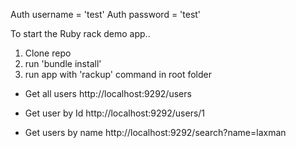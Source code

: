 Auth username = 'test'
Auth password = 'test'

To start the Ruby rack demo app..

1) Clone repo
2) run 'bundle install'
3) run app with 'rackup' command in root folder

* Get all users
  http://localhost:9292/users

* Get user by Id
  http://localhost:9292/users/1

* Get users by name
  http://localhost:9292/search?name=laxman